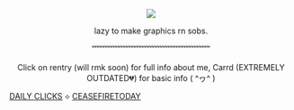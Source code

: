 




<p align="center"><img src="https://i.pinimg.com/1200x/1e/3b/95/1e3b9501d4eb17ba0478adacdf093e0c.jpg">

<p align="center"> lazy to make graphics rn sobs. 

<p align="center"> ﹌﹌﹌﹌﹌﹌﹌﹌﹌﹌﹌﹌﹌﹌﹌

<p align="center"> Click on rentry (will rmk soon) for full info about me, Carrd (EXTREMELY OUTDATED💔)  for basic info ( ^ヮ^ )



[DAILY CLICKS](https://arab.org/click-to-help/) ⟡ [CEASEFIRETODAY](https://ceasefiretoday.com)

